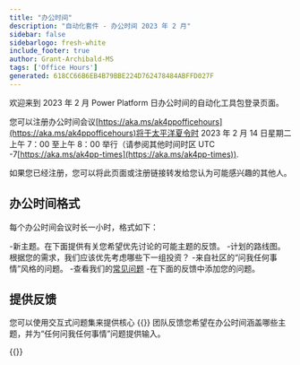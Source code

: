 ```yaml
---
title: "办公时间"
description: "自动化套件 - 办公时间 2023 年 2 月"
sidebar: false
sidebarlogo: fresh-white
include_footer: true
author: Grant-Archibald-MS
tags: ['Office Hours']
generated: 618CC66B6EB4B79BBE224D762478484ABFFD027F
---
```


欢迎来到 2023 年 2 月 Power Platform 日办公时间的自动化工具包登录页面。

您可以注册办公时间会议[https://aka.ms/ak4ppofficehours](https://aka.ms/ak4ppofficehours)将于太平洋夏令时 2023 年 2 月 14 日星期二上午 7：00 至上午 8：00 举行（请参阅其他时间时区 UTC -7[https://aka.ms/ak4pp-times](https://aka.ms/ak4pp-times)).

如果您已经注册，您可以将此页面或注册链接转发给您认为可能感兴趣的其他人。

## 办公时间格式

每个办公时间会议时长一小时，格式如下：

-新主题。在下面提供有关您希望优先讨论的可能主题的反馈。
-计划的路线图。根据您的需求，我们应该优先考虑哪些下一组投资？
-来自社区的“问我任何事情”风格的问题。
    -查看我们的[常见问题](/zh-hans/frequently-asked-questions)
    -在下面的反馈中添加您的问题。

## 提供反馈

您可以使用交互式问题集来提供核心 {{<product-name>}} 团队反馈您希望在办公时间涵盖哪些主题，并为“任何问我任何事情”问题提供输入。

{{<questions name="/content/zh-hans/office-hours/november-2022.json" completed="感谢您完成反馈" showNavigationButtons="false" locale="zh-hans">}}
